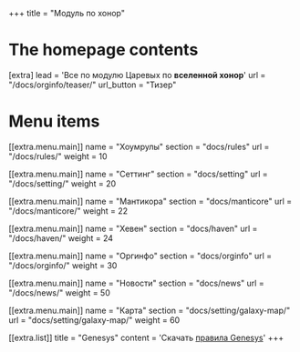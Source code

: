 +++
title = "Модуль по хонор"


# The homepage contents
[extra]
lead = 'Все по модулю Царевых по <b>вселенной хонор</b>'
url = "/docs/orginfo/teaser/"
url_button = "Тизер"

# Menu items
[[extra.menu.main]]
name = "Хоумрулы"
section = "docs/rules"
url = "/docs/rules/"
weight = 10

[[extra.menu.main]]
name = "Сеттинг"
section = "docs/setting"
url = "/docs/setting/"
weight = 20

[[extra.menu.main]]
name = "Мантикора"
section = "docs/manticore"
url = "/docs/manticore/"
weight = 22

[[extra.menu.main]]
name = "Хевен"
section = "docs/haven"
url = "/docs/haven/"
weight = 24

[[extra.menu.main]]
name = "Оргинфо"
section = "docs/orginfo"
url = "/docs/orginfo/"
weight = 30

[[extra.menu.main]]
name = "Новости"
section = "docs/news"
url = "/docs/news/"
weight = 50

[[extra.menu.main]]
name = "Карта"
section = "docs/setting/galaxy-map/"
url = "docs/setting/galaxy-map/"
weight = 60




[[extra.list]]
title = "Genesys"
content = 'Скачать <a href="/files/genesys-rus.pdf">правила Genesys</a>'
+++
